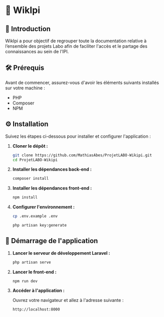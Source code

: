 # 🐼 WikIpi

## 👋 Introduction

WikIpi a pour objectif de regrouper toute la documentation relative à l’ensemble des projets Labo afin de faciliter l'accès et le partage des connaissances au sein de l'IPI.

## 🛠️ Prérequis

Avant de commencer, assurez-vous d'avoir les éléments suivants installés sur votre machine :

- PHP
- Composer
- NPM

## ⚙️ Installation

Suivez les étapes ci-dessous pour installer et configurer l'application :

1. **Cloner le dépôt :**

    ```bash
    git clone https://github.com/MathiasAbes/ProjetLABO-Wikipi.git
    cd ProjetLABO-Wikipi
    ```

2. **Installer les dépendances back-end :**

    ```bash
    composer install
    ```

3. **Installer les dépendances front-end :**

    ```bash
    npm install
    ```

4. **Configurer l'environnement :**

    ```bash
    cp .env.example .env
    ```

    ```bash
    php artisan key:generate
    ```

## 🚀 Démarrage de l'application

1. **Lancer le serveur de développement Laravel :**

    ```bash
    php artisan serve
    ```

2. **Lancer le front-end :**

    ```bash
    npm run dev
    ```

3. **Accéder à l'application :**

    Ouvrez votre navigateur et allez à l'adresse suivante :

    ```
    http://localhost:8000
    ```
